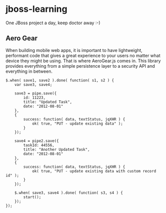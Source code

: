 jboss-learning
==============

One JBoss project a day, keep doctor away :-)

## Aero Gear

When building mobile web apps, it is important to have lightweight, 
performant code that gives a great experience to your users no matter
what device they might be using. That is where AeroGear.js comes in. 
This library provides everything from a simple persistence layer to 
a security API and everything in between.

	$.when( save1, save2 ).done( function( s1, s2 ) {
	    var save3, save4;

	    save3 = pipe.save({
	        id: 11223,
	        title: "Updated Task",
	        date: "2012-08-01"
	    },
	    {
	        success: function( data, textStatus, jqXHR ) {
	            ok( true, "PUT - update existing data" );
	        }
	    });

	    save4 = pipe2.save({
	        taskId: 44556,
	        title: "Another Updated Task",
	        date: "2012-08-01"
	    },
	    {
	        success: function( data, textStatus, jqXHR ) {
	            ok( true, "PUT - update existing data with custom record id" );
	        }
	    });

	    $.when( save3, save4 ).done( function( s3, s4 ) {
	        start();
	    });
	});

